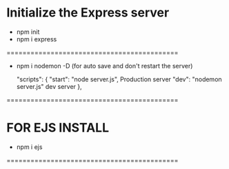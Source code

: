 # Initialize the Express server

- npm init
- npm i express

===========================================

- npm i nodemon -D (for auto save and don't restart the server)

  "scripts": {
  "start": "node server.js", Production server
  "dev": "nodemon server.js" dev server
  },

===========================================

# FOR EJS INSTALL

- npm i ejs

===========================================
